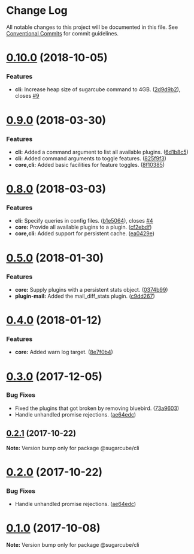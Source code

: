 # Change Log

All notable changes to this project will be documented in this file.
See [Conventional Commits](https://conventionalcommits.org) for commit guidelines.

# [0.10.0](https://github.com/critocrito/sugarcube/compare/v0.9.0...v0.10.0) (2018-10-05)


### Features

* **cli:** Increase heap size of sugarcube command to 4GB. ([2d9d9b2](https://github.com/critocrito/sugarcube/commit/2d9d9b2)), closes [#9](https://github.com/critocrito/sugarcube/issues/9)





<a name="0.9.0"></a>
# [0.9.0](https://github.com/critocrito/sugarcube/compare/v0.8.0...v0.9.0) (2018-03-30)


### Features

* **cli:** Added a command argument to list all available plugins. ([6d1b8c5](https://github.com/critocrito/sugarcube/commit/6d1b8c5))
* **cli:** Added command arguments to toggle features. ([825f9f3](https://github.com/critocrito/sugarcube/commit/825f9f3))
* **core,cli:** Added basic facilities for feature toggles. ([8f10385](https://github.com/critocrito/sugarcube/commit/8f10385))




<a name="0.8.0"></a>
# [0.8.0](https://github.com/critocrito/sugarcube/compare/v0.7.0...v0.8.0) (2018-03-03)


### Features

* **cli:** Specify queries in config files. ([b1e5064](https://github.com/critocrito/sugarcube/commit/b1e5064)), closes [#4](https://github.com/critocrito/sugarcube/issues/4)
* **core:** Provide all available plugins to a plugin. ([cf2ebdf](https://github.com/critocrito/sugarcube/commit/cf2ebdf))
* **core,cli:** Added support for persistent cache. ([ea0429e](https://github.com/critocrito/sugarcube/commit/ea0429e))




<a name="0.5.0"></a>
# [0.5.0](https://github.com/critocrito/sugarcube/compare/v0.4.0...v0.5.0) (2018-01-30)


### Features

* **core:** Supply plugins with a persistent stats object. ([0374b99](https://github.com/critocrito/sugarcube/commit/0374b99))
* **plugin-mail:** Added the mail_diff_stats plugin. ([c9dd267](https://github.com/critocrito/sugarcube/commit/c9dd267))




<a name="0.4.0"></a>
# [0.4.0](https://github.com/critocrito/sugarcube/compare/v0.3.0...v0.4.0) (2018-01-12)


### Features

* **core:** Added warn log target. ([8e7f0b4](https://github.com/critocrito/sugarcube/commit/8e7f0b4))




<a name="0.3.0"></a>
# [0.3.0](https://github.com/critocrito/sugarcube/compare/v0.1.0...v0.3.0) (2017-12-05)


### Bug Fixes

* Fixed the plugins that got broken by removing bluebird. ([73a9603](https://github.com/critocrito/sugarcube/commit/73a9603))
* Handle unhandled promise rejections. ([ae64edc](https://github.com/critocrito/sugarcube/commit/ae64edc))




<a name="0.2.1"></a>
## [0.2.1](https://github.com/critocrito/sugarcube/compare/v0.2.0...v0.2.1) (2017-10-22)




**Note:** Version bump only for package @sugarcube/cli

<a name="0.2.0"></a>
# [0.2.0](https://github.com/critocrito/sugarcube/compare/v0.1.0...v0.2.0) (2017-10-22)


### Bug Fixes

* Handle unhandled promise rejections. ([ae64edc](https://github.com/critocrito/sugarcube/commit/ae64edc))




<a name="0.1.0"></a>
# [0.1.0](https://github.com/critocrito/sugarcube/compare/v0.0.0...v0.1.0) (2017-10-08)




**Note:** Version bump only for package @sugarcube/cli
